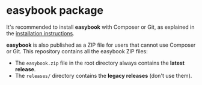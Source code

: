 # easybook package #

It's recommended to install **easybook** with Composer or Git, as explained in the
[installation instructions](https://github.com/javiereguiluz/easybook/blob/master/README.md).

**easybook** is also published as a ZIP file for users that cannot use Composer or Git.
This repository contains all the easybook ZIP files:

  * The `easybook.zip` file in the root directory always contains the **latest release**.
  * The `releases/` directory contains the **legacy releases** (don't use them).

